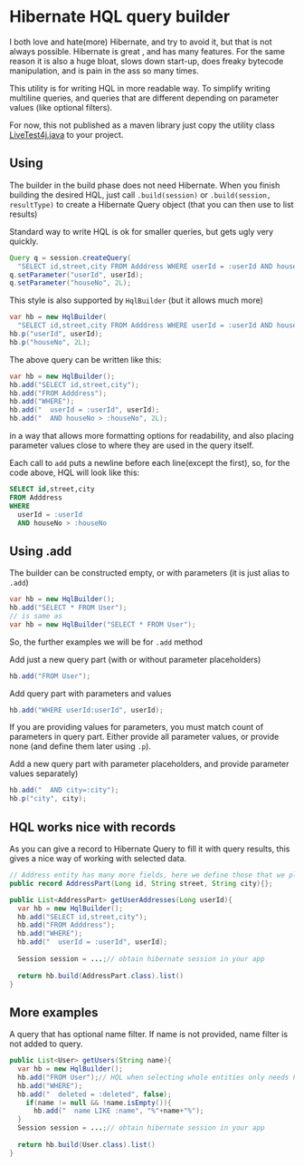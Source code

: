 # Hibernate HQL query builder
I both love and hate(more) Hibernate, and try to avoid it, but that is not always possible. Hibernate is great , and has many features. For the same reason it is also a huge bloat, slows down start-up, does freaky bytecode manipulation, and is pain in the ass so many times. 

This utility is for writing HQL in more readable way. To simplify writing multiline queries, and queries that are different depending on parameter values (like optional filters).

For now, this not published as a maven library just copy the utility class [LiveTest4j.java](src/main/java/hr/hrg/livetest4j/LiveTest4j.java)  to your project.

## Using

The builder in the build phase does not need Hibernate. When you finish building the desired HQL, just call `.build(session)` or `.build(session, resultType)` to create a Hibernate Query object (that you can then use to list results) 



Standard way to write HQL is ok for smaller queries, but gets ugly very quickly.

```java
Query q = session.createQuery(
  "SELECT id,street,city FROM Adddress WHERE userId = :userId AND houseNo > :houseNo")
q.setParameter("userId", userId);
q.setParameter("houseNo", 2L);
```



This style is also supported by `HqlBuilder` (but it allows much more)

```java
var hb = new HqlBuilder(
  "SELECT id,street,city FROM Adddress WHERE userId = :userId AND houseNo > :houseNo");
hb.p("userId", userId);
hb.p("houseNo", 2L);
```

The above query can be written like this:

```java
var hb = new HqlBuilder();
hb.add("SELECT id,street,city");
hb.add("FROM Adddress");
hb.add("WHERE");
hb.add("  userId = :userId", userId);
hb.add("  AND houseNo > :houseNo", 2L);
```

in a way that allows more formatting options for readability, and also placing parameter values close to where they are used in the query itself. 

Each call to `add` puts a newline before each line(except the first), so, for the code above, HQL will look like this:

```sql
SELECT id,street,city
FROM Adddress
WHERE
  userId = :userId
  AND houseNo > :houseNo  
```



## Using .add

The builder can be constructed empty, or with parameters (it is just alias to `.add`)

```java
var hb = new HqlBuilder();
hb.add("SELECT * FROM User");
// is same as
var hb = new HqlBuilder("SELECT * FROM User");
```

So, the further examples we will be for `.add` method



Add just a new query part (with or without parameter placeholders)

```java
hb.add("FROM User");
```



Add query part with parameters and values

```java
hb.add("WHERE userId:userId", userId);
```

If you are providing values for parameters, you must match count of parameters in query part. Either provide all parameter values, or provide none (and define them later using `.p`).



Add a new query part with parameter placeholders, and provide parameter values separately)

```java
hb.add("  AND city=:city");
hb.p("city", city);
```



## HQL works nice with records

As you can give a record to Hibernate Query to fill it with query results, this gives a nice way of working with selected data.

```java
// Address entity has many more fields, here we define those that we plan to select
public record AddressPart(Long id, String street, String city){};

public List<AddressPart> getUserAddresses(Long userId){
  var hb = new HqlBuilder();
  hb.add("SELECT id,street,city");
  hb.add("FROM Adddress");
  hb.add("WHERE");
  hb.add("  userId = :userId", userId);
  
  Session session = ...;// obtain hibernate session in your app
  
  return hb.build(AddressPart.class).list()
}
```



## More examples

A query that has optional name filter. If name is not provided, name filter is not added to query.

```java
public List<User> getUsers(String name){
  var hb = new HqlBuilder();
  hb.add("FROM User");// HQL when selecting whole entities only needs FROM
  hb.add("WHERE");
  hb.add("  deleted = :deleted", false);
	if(name != null && !name.isEmpty()){
	  hb.add("  name LIKE :name", "%"+name+"%");
  }
  Session session = ...;// obtain hibernate session in your app
  
  return hb.build(User.class).list()
}
```

